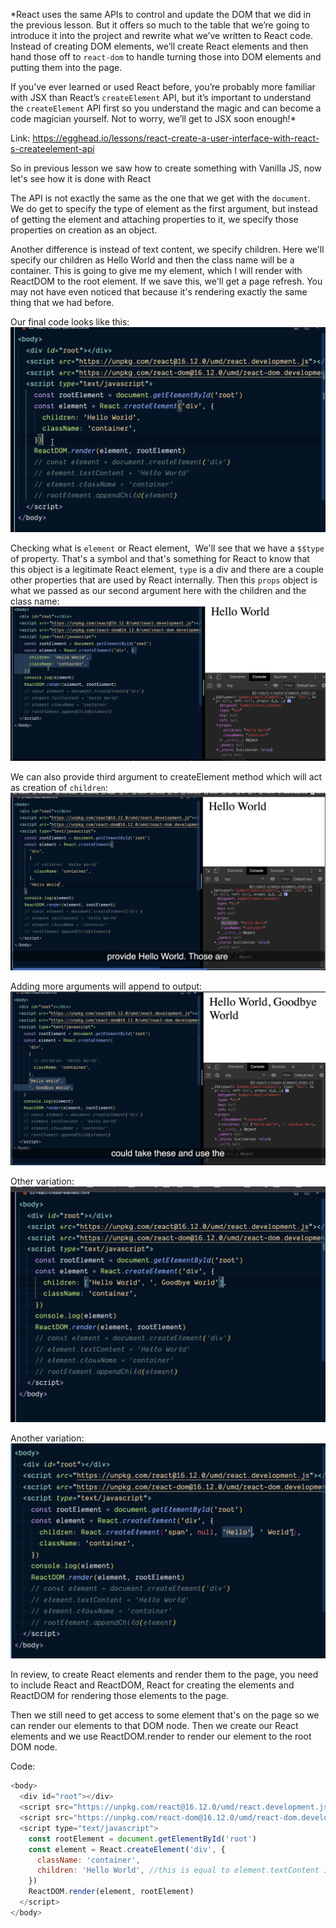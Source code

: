 *React uses the same APIs to control and update the DOM that we did in the previous lesson. But it offers so much to the table that we’re going to introduce it into the project and rewrite what we’ve written to React code. Instead of creating DOM elements, we’ll create React elements and then hand those off to `react-dom` to handle turning those into DOM elements and putting them into the page.

If you’ve ever learned or used React before, you’re probably more familiar with JSX than React’s `createElement` API, but it’s important to understand the `createElement` API first so you understand the magic and can become a code magician yourself. Not to worry, we’ll get to JSX soon enough!*

Link: https://egghead.io/lessons/react-create-a-user-interface-with-react-s-createelement-api

So in previous lesson we saw how to create something with Vanilla JS, now let's see how it is done with React

The API is not exactly the same as the one that we get with the `document`. We do get to specify the type of element as the first argument, but instead of getting the element and attaching properties to it, we specify those properties on creation as an object.

Another difference is instead of text content, we specify children. Here we'll specify our children as Hello World and then the class name will be a container. This is going to give me my element, which I will render with ReactDOM to the root element. If we save this, we'll get a page refresh. You may not have even noticed that because it's rendering exactly the same thing that we had before.

Our final code looks like this:
![](./assets/Pasted%20image%2020221124153848.png)

Checking what is `element` or React element,  We'll see that we have a `$$type` of property. That's a symbol and that's something for React to know that this object is a legitimate React element, `type` is a div and there are a couple other properties that are used by React internally. Then this `props` object is what we passed as our second argument here with the children and the class name:
![](./assets/Pasted%20image%2020221124154135.png)

We can also provide third argument to createElement method which will act as creation of `children`:
![](./assets/Pasted%20image%2020221124154438.png)

Adding more arguments will append to output:
![](./assets/Pasted%20image%2020221124154619.png)

Other variation:
![](./assets/Pasted%20image%2020221124154645.png)

Another variation:
![](./assets/Pasted%20image%2020221124160137.png)

In review, to create React elements and render them to the page, you need to include React and ReactDOM, React for creating the elements and ReactDOM for rendering those elements to the page.

Then we still need to get access to some element that's on the page so we can render our elements to that DOM node. Then we create our React elements and we use ReactDOM.render to render our element to the root DOM node.

Code:
```js
<body>
  <div id="root"></div>
  <script src="https://unpkg.com/react@16.12.0/umd/react.development.js"></script>
  <script src="https://unpkg.com/react-dom@16.12.0/umd/react-dom.development.js"></script>
  <script type="text/javascript">
    const rootElement = document.getElementById('root')
    const element = React.createElement('div', {
      className: 'container', 
      children: 'Hello World', //this is equal to element.textContent in Vanilla
    })
    ReactDOM.render(element, rootElement)
  </script>
</body>
```